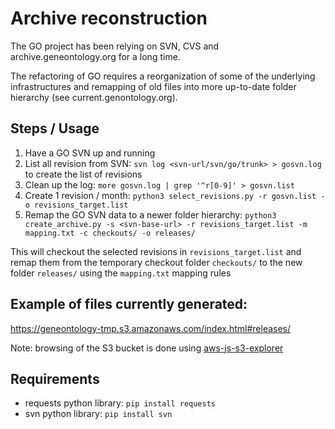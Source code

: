 # Archive reconstruction

The GO project has been relying on SVN, CVS and archive.geneontology.org for a long time.

The refactoring of GO requires a reorganization of some of the underlying infrastructures and remapping of old files into more up-to-date folder hierarchy (see current.genontology.org).

## Steps / Usage

1. Have a GO SVN up and running
2. List all revision from SVN:
`svn log <svn-url/svn/go/trunk> > gosvn.log` to create the list of revisions
3. Clean up the log: 
`more gosvn.log | grep '^r[0-9]' > gosvn.list`
4. Create 1 revision / month: 
`python3 select_revisions.py -r gosvn.list -o revisions_target.list`
5. Remap the GO SVN data to a newer folder hierarchy:
`python3 create_archive.py -s <svn-base-url> -r revisions_target.list -m mapping.txt -c checkouts/ -o releases/`

This will checkout the selected revisions in `revisions_target.list` and remap them from the temporary checkout folder `checkouts/` to the new folder `releases/` using the `mapping.txt` mapping rules

## Example of files currently generated:
https://geneontology-tmp.s3.amazonaws.com/index.html#releases/

Note: browsing of the S3 bucket is done using [aws-js-s3-explorer](https://github.com/awslabs/aws-js-s3-explorer)

## Requirements
* requests python library: `pip install requests`
* svn python library: `pip install svn`
